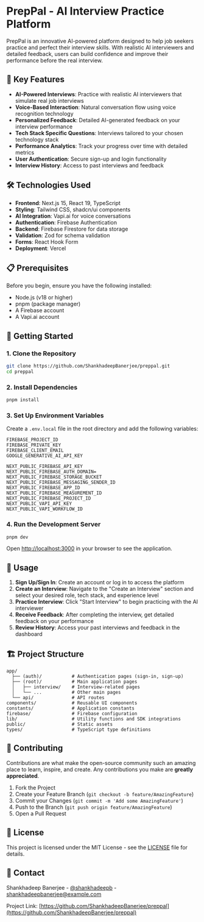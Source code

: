 # PrepPal - AI Interview Practice Platform

PrepPal is an innovative AI-powered platform designed to help job seekers practice and perfect their interview skills. With realistic AI interviewers and detailed feedback, users can build confidence and improve their performance before the real interview.

## 🌟 Key Features

- **AI-Powered Interviews**: Practice with realistic AI interviewers that simulate real job interviews
- **Voice-Based Interaction**: Natural conversation flow using voice recognition technology
- **Personalized Feedback**: Detailed AI-generated feedback on your interview performance
- **Tech Stack Specific Questions**: Interviews tailored to your chosen technology stack
- **Performance Analytics**: Track your progress over time with detailed metrics
- **User Authentication**: Secure sign-up and login functionality
- **Interview History**: Access to past interviews and feedback

## 🛠️ Technologies Used

- **Frontend**: Next.js 15, React 19, TypeScript
- **Styling**: Tailwind CSS, shadcn/ui components
- **AI Integration**: Vapi.ai for voice conversations
- **Authentication**: Firebase Authentication
- **Backend**: Firebase Firestore for data storage
- **Validation**: Zod for schema validation
- **Forms**: React Hook Form
- **Deployment**: Vercel

## 📋 Prerequisites

Before you begin, ensure you have the following installed:

- Node.js (v18 or higher)
- pnpm (package manager)
- A Firebase account
- A Vapi.ai account

## 🚀 Getting Started

### 1. Clone the Repository

```bash
git clone https://github.com/ShankhadeepBanerjee/preppal.git
cd preppal
```

### 2. Install Dependencies

```bash
pnpm install
```

### 3. Set Up Environment Variables

Create a `.env.local` file in the root directory and add the following variables:

```env
FIREBASE_PROJECT_ID
FIREBASE_PRIVATE_KEY
FIREBASE_CLIENT_EMAIL
GOOGLE_GENERATIVE_AI_API_KEY

NEXT_PUBLIC_FIREBASE_API_KEY
NEXT_PUBLIC_FIREBASE_AUTH_DOMAIN=
NEXT_PUBLIC_FIREBASE_STORAGE_BUCKET
NEXT_PUBLIC_FIREBASE_MESSAGING_SENDER_ID
NEXT_PUBLIC_FIREBASE_APP_ID
NEXT_PUBLIC_FIREBASE_MEASUREMENT_ID
NEXT_PUBLIC_FIREBASE_PROJECT_ID
NEXT_PUBLIC_VAPI_API_KEY
NEXT_PUBLIC_VAPI_WORKFLOW_ID
```

### 4. Run the Development Server

```bash
pnpm dev
```

Open [http://localhost:3000](http://localhost:3000) in your browser to see the application.

## 📖 Usage

1. **Sign Up/Sign In**: Create an account or log in to access the platform
2. **Create an Interview**: Navigate to the "Create an Interview" section and select your desired role, tech stack, and experience level
3. **Practice Interview**: Click "Start Interview" to begin practicing with the AI interviewer
4. **Receive Feedback**: After completing the interview, get detailed feedback on your performance
5. **Review History**: Access your past interviews and feedback in the dashboard

## 🏗️ Project Structure

```
app/
  ├── (auth)/           # Authentication pages (sign-in, sign-up)
  ├── (root)/           # Main application pages
  │   ├── interview/    # Interview-related pages
  │   └── ...           # Other main pages
  └── api/              # API routes
components/             # Reusable UI components
constants/              # Application constants
firebase/               # Firebase configuration
lib/                    # Utility functions and SDK integrations
public/                 # Static assets
types/                  # TypeScript type definitions
```

## 🤝 Contributing

Contributions are what make the open-source community such an amazing place to learn, inspire, and create. Any contributions you make are **greatly appreciated**.

1. Fork the Project
2. Create your Feature Branch (`git checkout -b feature/AmazingFeature`)
3. Commit your Changes (`git commit -m 'Add some AmazingFeature'`)
4. Push to the Branch (`git push origin feature/AmazingFeature`)
5. Open a Pull Request

## 📄 License

This project is licensed under the MIT License - see the [LICENSE](LICENSE) file for details.

## 📧 Contact

Shankhadeep Banerjee - [@shankhadeepb](https://twitter.com/shankhadeepb) - shankhadeepbanerjee@example.com

Project Link: [https://github.com/ShankhadeepBanerjee/preppal](https://github.com/ShankhadeepBanerjee/preppal)
